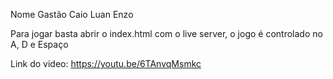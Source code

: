 Nome
Gastão
Caio
Luan
Enzo

Para jogar basta abrir o index.html com o live server, o jogo é controlado no A, D e Espaço

Link do video: https://youtu.be/6TAnvqMsmkc